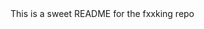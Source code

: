 <!DOCTYPE html>
<html lang='en'>
<body>
<a>This is a sweet README for the fxxking repo</a></body>
</html>

